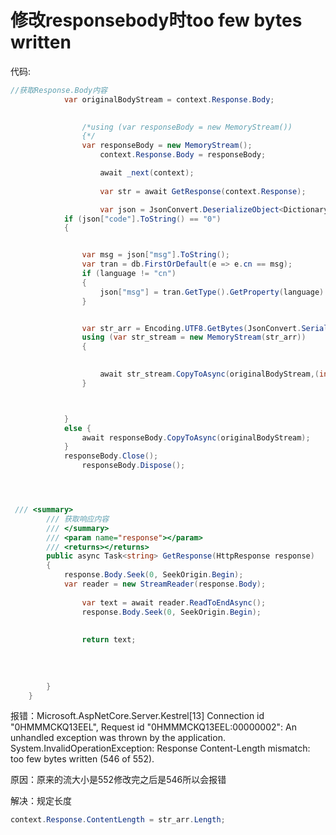 # 修改responsebody时too few bytes written 

代码:

```c#
//获取Response.Body内容
            var originalBodyStream = context.Response.Body;
            

                /*using (var responseBody = new MemoryStream())
                {*/
                var responseBody = new MemoryStream();
                    context.Response.Body = responseBody;

                    await _next(context);
            
                    var str = await GetResponse(context.Response);

                    var json = JsonConvert.DeserializeObject<Dictionary<string, object>>(str);
            if (json["code"].ToString() == "0")
            {


                var msg = json["msg"].ToString();
                var tran = db.FirstOrDefault(e => e.cn == msg);
                if (language != "cn")
                {
                    json["msg"] = tran.GetType().GetProperty(language).GetValue(tran);
                }


                var str_arr = Encoding.UTF8.GetBytes(JsonConvert.SerializeObject(json));
                using (var str_stream = new MemoryStream(str_arr))
                {
                    

                    await str_stream.CopyToAsync(originalBodyStream,(int)responseBody.Length);
                }



            }
            else {
                await responseBody.CopyToAsync(originalBodyStream);
            }
            responseBody.Close();
                responseBody.Dispose();




 /// <summary>
        /// 获取响应内容
        /// </summary>
        /// <param name="response"></param>
        /// <returns></returns>
        public async Task<string> GetResponse(HttpResponse response)
        {
            response.Body.Seek(0, SeekOrigin.Begin);
            var reader = new StreamReader(response.Body);
            
                var text = await reader.ReadToEndAsync();
                response.Body.Seek(0, SeekOrigin.Begin);
            
           
                return text;
            
            
            
            
        }
    }
```



报错：Microsoft.AspNetCore.Server.Kestrel[13]
      Connection id "0HMMMCKQ13EEL", Request id "0HMMMCKQ13EEL:00000002": An unhandled exception was thrown by the application.
      System.InvalidOperationException: Response Content-Length mismatch: too few bytes written (546 of 552).

原因：原来的流大小是552修改完之后是546所以会报错

解决：规定长度

```c#
context.Response.ContentLength = str_arr.Length;
```

